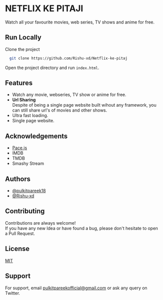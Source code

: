 
# NETFLIX KE PITAJI


Watch all your favourite movies, web series, TV shows and anime for free. 








## Run Locally

Clone the project

```bash
  git clone https://github.com/Rishu-xd/Netflix-ke-pitaj
```

Open the project directory and run `index.html`.


## Features

- Watch any movie, webseries, TV show or anime for free.
- **Url Sharing**  
    Despite of being a single page website built wihout any framework, you can still share url's of movies and other shows.
- Ultra fast loading.
- Single page website.




## Acknowledgements

- [Pace.js](https://codebyzach.github.io/pace/e.com/project/elangosundar/awesome-README-templates)
- IMDB
- TMDB
- Smashy Stream

## Authors

- [@pulkitpareek18](https://www.github.com/pulkitpareek18)
- [@Rishu-xd](https://www.github.com/Rishu-xd)


## Contributing

Contributions are always welcome!  
If you have any new Idea or have found a bug, please don't hesitate to open a Pull Request.


## License

[MIT](https://github.com/pulkitpareek18/netflix/blob/main/LICENSE)


## Support

For support, email pulkitpareekofficial@gmail.com or ask any query on Twitter.

